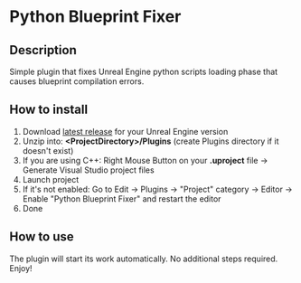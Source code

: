 # Python Blueprint Fixer

## Description
Simple plugin that fixes Unreal Engine python scripts loading phase that causes blueprint compilation errors.

## How to install
1. Download [latest release](https://github.com/Gradess2019/PythonBlueprintFixer/releases/latest) for your Unreal Engine version
2. Unzip into: **\<ProjectDirectory\>/Plugins** (create Plugins directory if it doesn't exist)
3. If you are using C++: Right Mouse Button on your **.uproject** file -> Generate Visual Studio project files
4. Launch project
5. If it's not enabled: Go to Edit -> Plugins -> "Project" category -> Editor -> Enable "Python Blueprint Fixer" and restart the editor
7. Done

## How to use
The plugin will start its work automatically. No additional steps required. Enjoy!